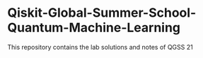 # Qiskit-Global-Summer-School-Quantum-Machine-Learning
This repository contains the lab solutions and notes of QGSS 21
